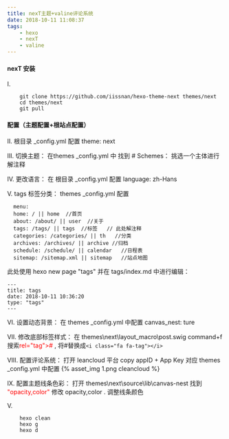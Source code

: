 ```yaml
---
title: nexT主题+valine评论系统
date: 2018-10-11 11:08:37
tags: 
	- hexo
	- nexT
	- valine
---
```


#### nexT 安装
Ⅰ.
``` 
	git clone https://github.com/iissnan/hexo-theme-next themes/next
	cd themes/next
	git pull
```
#### 配置（主题配置+根站点配置）

Ⅱ.
根目录 _config.yml 配置 
theme: next


III.
切换主题：
在themes _config.yml 中 找到	# Schemes：
挑选一个主体进行解注释

 <!-- more -->
Ⅳ.
更改语言：
在 根目录 _config.yml 配置
language: zh-Hans


V.
tags 标签分类：
themes _config.yml 配置
```
  menu:
  home: / || home  //首页
  about: /about/ || user  //关于
  tags: /tags/ || tags  //标签   // 此处解注释
  categories: /categories/ || th   //分类
  archives: /archives/ || archive //归档
  schedule: /schedule/ || calendar   //日程表
  sitemap: /sitemap.xml || sitemap   //站点地图
```

此处使用 hexo new page "tags"
并在 tags/index.md 中进行编辑：
```
---
title: tags
date: 2018-10-11 10:36:20
type: "tags"
---
```

Ⅵ.
设置动态背景：
在 themes _config.yml 中配置
canvas_nest: ture


Ⅶ.
修改底部标签样式：
在 themes\next\layout\_macro\post.swig command+f搜索<font color="red">rel="tag"># </font>,
将#替换成``<i class="fa fa-tag"></i>``

Ⅷ.
配置评论系统：
打开 leancloud 平台
copy appID + App Key
对应 themes _config.yml 中配置
{% asset_img 1.png cleancloud %}


Ⅸ.
配置主题线条色彩：
打开 themes\next\source\lib\canvas-nest
找到 <font color="red">"opacity,color"</font>
修改 opacity,color . 调整线条颜色

V.
```
	hexo clean
	hexo g
	hexo d
```